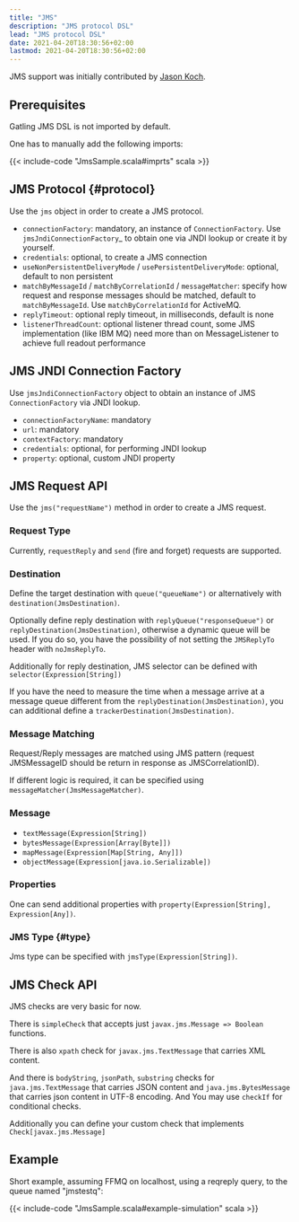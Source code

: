 ```yaml
---
title: "JMS"
description: "JMS protocol DSL"
lead: "JMS protocol DSL"
date: 2021-04-20T18:30:56+02:00
lastmod: 2021-04-20T18:30:56+02:00
---
```


JMS support was initially contributed by [Jason Koch](https://github.com/jasonk000).

## Prerequisites

Gatling JMS DSL is not imported by default.

One has to manually add the following imports:

{{< include-code "JmsSample.scala#imprts" scala >}}

## JMS Protocol {#protocol}

Use the `jms` object in order to create a JMS protocol.

* `connectionFactory`: mandatory, an instance of `ConnectionFactory`. Use `jmsJndiConnectionFactory`_ to obtain one via JNDI lookup or create it by yourself.
* `credentials`: optional, to create a JMS connection
* `useNonPersistentDeliveryMode` / `usePersistentDeliveryMode`: optional, default to non persistent
* `matchByMessageId` / `matchByCorrelationId` / `messageMatcher`: specify how request and response messages should be matched, default to `matchByMessageId`. Use `matchByCorrelationId` for ActiveMQ.
* `replyTimeout`: optional reply timeout, in milliseconds, default is none
* `listenerThreadCount`: optional listener thread count, some JMS implementation (like IBM MQ) need more than on MessageListener to achieve full readout performance

## JMS JNDI Connection Factory

Use `jmsJndiConnectionFactory` object to obtain an instance of JMS `ConnectionFactory` via JNDI lookup.

* `connectionFactoryName`: mandatory
* `url`: mandatory
* `contextFactory`: mandatory
* `credentials`: optional, for performing JNDI lookup
* `property`: optional, custom JNDI property

## JMS Request API

Use the `jms("requestName")` method in order to create a JMS request.

### Request Type

Currently, `requestReply` and `send` (fire and forget) requests are supported.

### Destination

Define the target destination with `queue("queueName")` or alternatively with `destination(JmsDestination)`.

Optionally define reply destination with `replyQueue("responseQueue")` or `replyDestination(JmsDestination)`, otherwise a dynamic queue will be used.
If you do so, you have the possibility of not setting the `JMSReplyTo` header with `noJmsReplyTo`.

Additionally for reply destination, JMS selector can be defined with `selector(Expression[String])`

If you have the need to measure the time when a message arrive at a message queue different from the `replyDestination(JmsDestination)`,
you can additional define a `trackerDestination(JmsDestination)`.

### Message Matching

Request/Reply messages are matched using JMS pattern (request JMSMessageID should be return in response as JMSCorrelationID).

If different logic is required, it can be specified using `messageMatcher(JmsMessageMatcher)`.

### Message

* `textMessage(Expression[String])`
* `bytesMessage(Expression[Array[Byte]])`
* `mapMessage(Expression[Map[String, Any]])`
* `objectMessage(Expression[java.io.Serializable])`

### Properties

One can send additional properties with `property(Expression[String], Expression[Any])`.

### JMS Type {#type}

Jms type can be specified with `jmsType(Expression[String])`.

## JMS Check API

JMS checks are very basic for now.

There is `simpleCheck` that accepts just `javax.jms.Message => Boolean` functions.

There is also `xpath` check for `javax.jms.TextMessage` that carries XML content.

And there is `bodyString`, `jsonPath`, `substring` checks for `java.jms.TextMessage` that carries JSON content and `java.jms.BytesMessage` that carries json content in UTF-8 encoding. And You may use `checkIf` for conditional checks.

Additionally you can define your custom check that implements `Check[javax.jms.Message]`

## Example

Short example, assuming FFMQ on localhost, using a reqreply query, to the queue named "jmstestq":

{{< include-code "JmsSample.scala#example-simulation" scala >}}
